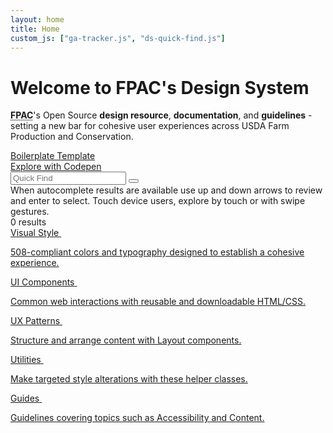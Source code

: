 ```yaml
---
layout: home
title: Home
custom_js: ["ga-tracker.js", "ds-quick-find.js"]
---
```


<div class="ds-article">

  <h1 class="fsa-sr-only">Welcome to FPAC's Design System</h1>

  <div class="fsa-grid">
    <div class="fsa-grid__1 fsa-grid__9/12@l">
      <p class="fsa-text--lead fsa-m-t--none"><strong><abbr title="Farm Production and Conservation">FPAC</abbr></strong>'s Open Source <strong>design resource</strong>, <strong>documentation</strong>, and <strong>guidelines</strong> - setting a new bar for cohesive user experiences across USDA Farm Production and Conservation.</p>
    </div>
    <div class="fsa-grid__1 fsa-grid__3/12@l">
      <div class="fsa-level@s fsa-level--none@l fsa-level--grow-auto">
        <div class="fsa-m-b--s"><a class="fsa-btn fsa-btn--block fsa-btn--secondary" href="http://usda-fsa.github.io/fsa-style/boilerplate.html">Boilerplate Template</a></div>
        <div class="fsa-m-b--s"><a class="fsa-btn fsa-btn--block fsa-btn--secondary" href="https://codepen.io/pen?template=WNQdJpp">Explore with Codepen</a></div>
      </div>
    </div>
  </div>

  <div class="ds-quick-find">
    <div class="ds-quick-find__field">
      <input id="quick-find-id" class="ds-quick-find__input fsa-input fsa-input--block fsa-input--large" type="text" name="search" value="" placeholder="Quick Find" autocomplete="off" aria-owns="quick-find-results-id" aria-describedby="quick-find-instructions" aria-expanded="false" aria-autocomplete="list">
      <button id="quick-find-clear-id" class="ds-quick-find__clear" type="reset" title="Clear" aria-label="Clear"></button>
    </div>
    <div id="quick-find-results-id">
    </div>
    <div class="fsa-sr-only" id="quick-find-instructions">When autocomplete results are available use up and down arrows to review and enter to select. Touch device users, explore by touch or with swipe gestures.</div>
    <div id="quick-find-results-count-id" aria-live="polite" class="fsa-sr-only">0 results</div>
  </div>

  <div class="fsa-grid ds-home-features">
    <div class="fsa-grid__1 fsa-grid__1/2@s fsa-grid__1/3@m ds-home-features__item">
      <a class="ds-home-features__link" href="{{ site.baseurl }}visual-style/">
        <span class="ds-home-features__title">Visual Style</span>
        <img class="ds-home-features__img" src="{{ site.baseurl }}img/home/homepage_illustrations_visual_style_guide_2x.png" alt="">
        <p class="ds-home-features__blurb">508-compliant colors and typography designed to establish a cohesive experience.</p>
      </a>
    </div>
    <div class="fsa-grid__1 fsa-grid__1/2@s fsa-grid__1/3@m ds-home-features__item">
      <a class="ds-home-features__link" href="{{ site.baseurl }}components/">
        <span class="ds-home-features__title">UI Components</span>
        <img class="ds-home-features__img" src="{{ site.baseurl }}img/home/homepage_illustrations_ui_components_2x.png" alt="">
        <p class="ds-home-features__blurb">Common web interactions with reusable and downloadable HTML/CSS.</p>
      </a>
    </div>
    <div class="fsa-grid__1 fsa-grid__1/2@s fsa-grid__1/3@m ds-home-features__item">
      <a class="ds-home-features__link" href="{{ site.baseurl }}patterns/">
        <span class="ds-home-features__title">UX Patterns</span>
        <img class="ds-home-features__img" src="{{ site.baseurl }}img/home/homepage_illustrations_patterns_2x.png" alt="">
        <p class="ds-home-features__blurb">Structure and arrange content with Layout components.</p>
      </a>
    </div>
    <div class="fsa-grid__1 fsa-grid__1/2@s fsa-grid__1/3@m ds-home-features__item">
      <a class="ds-home-features__link" href="{{ site.baseurl }}utilities/">
        <span class="ds-home-features__title">Utilities</span>
        <img class="ds-home-features__img" src="{{ site.baseurl }}img/home/homepage_illustrations_ui_utilities_2x.png" alt="">
        <p class="ds-home-features__blurb">Make targeted style alterations with these helper classes.</p>
      </a>
    </div>
    <div class="fsa-grid__1 fsa-grid__1/2@s fsa-grid__1/3@m ds-home-features__item">
      <a class="ds-home-features__link" href="{{ site.baseurl }}guides/">
        <span class="ds-home-features__title">Guides</span>
        <img class="ds-home-features__img" src="{{ site.baseurl }}img/home/homepage_illustrations_designer_2x.png" alt="">
        <p class="ds-home-features__blurb">Guidelines covering topics such as Accessibility and Content.</p>
      </a>
    </div>
  </div>

</div>